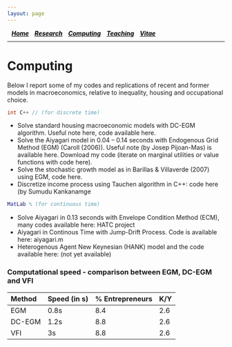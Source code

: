 ```yaml
---
layout: page
---
```


<h5 style="margin:0 0 10px;padding-left:10px;">
  <a style="color: #000" href="./index.html">Home</a>&nbsp;&nbsp;&nbsp;&nbsp;<a style="color: #000" href="./research.html">Research</a>&nbsp;&nbsp;&nbsp;&nbsp;<a style="color: #000" href="./computing.html">Computing</a>&nbsp;&nbsp;&nbsp;&nbsp;<a style="color: #000" href="./teaching.html">Teaching</a>&nbsp;&nbsp;&nbsp;&nbsp;<a style="color: #000" href="./CV.pdf">Vitae</a>&nbsp;&nbsp;&nbsp;&nbsp;
</h5>
<hr style="margin:0 0 25px;">


# Computing

Below I report some of my codes and replications of recent and former models in macroeconomics, relative to inequality, housing and occupational choice. 

```c++
int C++ // (for discrete time)
```
* Solve standard housing macroeconomic models with DC-EGM algorithm. Useful note here, code available here.
* Solve the Aiyagari model in 0.04 – 0.14 seconds with Endogenous Grid Method (EGM) (Caroll (2006)). Useful note (by Josep Pijoan-Mas) is available here. Download my code (iterate on marginal utilities or value functions with code here).
* Solve the stochastic growth model as in Barillas & Villaverde (2007) using EGM, code here.
* Discretize income process using Tauchen algorithm in C++: code here (by Sumudu Kankanamge

```matlab
MatLab % (for continuous time)
```
* Solve Aiyagari in 0.13 seconds with Envelope Condition Method (ECM), many codes available here: HATC project
* Aiyagari in Continous Time with Jump-Drift Process. Code is available here: aiyagari.m
* Heterogenous Agent New Keynesian (HANK) model and the code available here: (not yet available)

 
### Computational speed - comparison between EGM, DC-EGM and VFI

| Method        | Speed (in s)         | % Entrepreneurs | K/Y |
|:-------------|:------------------|:------|:------|
| EGM           | 0.8s | 8.4  | 2.6 |
| DC-EGM | 1.2s   | 8.8  | 2.6 |
| VFI           | 3s      | 8.8   | 2.6 |



